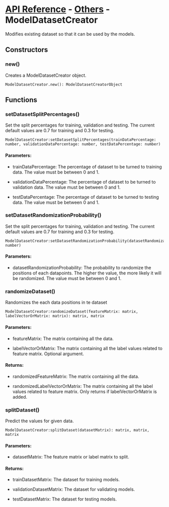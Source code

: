 # [API Reference](../../API.md) - [Others](../Others.md) - ModelDatasetCreator

Modifies existing dataset so that it can be used by the models.

## Constructors

### new()

Creates a ModelDatasetCreator object.

```
ModelDatasetCreator.new(): ModelDatasetCreatorObject
```

## Functions

### setDatasetSplitPercentages()

Set the split percentages for training, validation and testing. The current default values are 0.7 for training and 0.3 for testing.

```
ModelDatasetCreator:setDatasetSplitPercentages(trainDataPercentage: number, validationDataPercentage: number, testDataPercentage: number)
```

#### Parameters:

* trainDataPercentage: The percentage of dataset to be turned to training data. The value must be between 0 and 1.

* validationDataPercentage: The percentage of dataset to be turned to validation data. The value must be between 0 and 1.

* testDataPercentage: The percentage of dataset to be turned to testing data. The value must be between 0 and 1.

### setDatasetRandomizationProbability()

Set the split percentages for training, validation and testing. The current default values are 0.7 for training and 0.3 for testing.

```
ModelDatasetCreator:setDatasetRandomizationProbability(datasetRandomizationProbability: number)
```

#### Parameters:

* datasetRandomizationProbability: The probability to randomize the positions of each datapoints. The higher the value, the more likely it will be randomized. The value must be between 0 and 1. 

### randomizeDataset()

Randomizes the each data positions in te dataset 

```
ModelDatasetCreator:randomizeDataset(featureMatrix: matrix, labelVectorOrMatrix: matrix): matrix, matrix
```

#### Parameters:

* featureMatrix: The matrix containing all the data.

* labelVectorOrMatrix: The matrix containing all the label values related to feature matrix. Optional argument.

#### Returns:

* randomizedFeatureMatrix: The matrix containing all the data.

* randomizedLabelVectorOrMatrix: The matrix containing all the label values related to feature matrix. Only returns if labelVectorOrMatrix is added.

### splitDataset()

Predict the values for given data.

```
ModelDatasetCreator:splitDataset(datasetMatrix): matrix, matrix, matrix
```

#### Parameters:

* datasetMatrix: The feature matrix or label matrix to split.

#### Returns:

* trainDatasetMatrix: The dataset for training models.

* validationDatasetMatrix: The dataset for validating models.

* testDatasetMatrix: The dataset for testing models.

